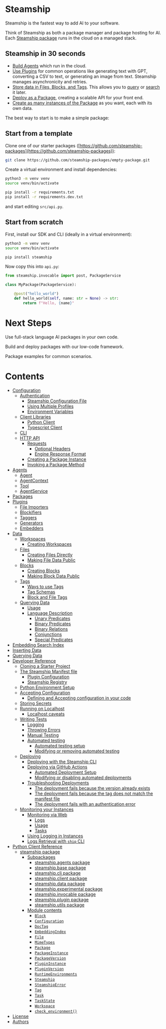 # Steamship

Steamship is the fastest way to add AI to your software.

Think of Steamship as both a package manager and package hosting for AI.
Each [Steamship package](https://www.steamship.com/packages) runs in the cloud on a managed stack.

## Steamship in 30 seconds

- [Build Agents](/markdown/agents/index.md#building-agents) which run in the cloud.
- [Use Plugins](/markdown/plugins/using/index.md#using-plugins) for common operations like generating text with GPT, converting a CSV to text, or generating an image from text. Steamship manages asynchronicity and retries.
- [Store data in Files, Blocks, and Tags](/markdown/data/index.md#data-model). This allows you to [query](/markdown/data/queries/index.md#queries) or [search](/markdown/embedding-search/index.md#embedding-search-index) it later.
- [Deploy as a Package](/markdown/packages/developing/index.md#developing-packages), creating a scalable API for your front end.
- [Create as many instances of the Package](/markdown/packages/developing/index.md#creating-package-instances) as you want, each with its own data.

The best way to start is to make a simple package:

## Start from a template

Clone one of our starter packages ([https://github.com/steamship-packages](https://github.com/steamship-packages)):

```bash
git clone https://github.com/steamship-packages/empty-package.git
```

Create a virtual environment and install dependencies:

```bash
python3 -m venv venv
source venv/bin/activate

pip install -r requirements.txt
pip install -r requirements.dev.txt
```

and start editing `src/api.py`.

## Start from scratch

First, install our SDK and CLI (ideally in a virtual environment):

```bash
python3 -m venv venv
source venv/bin/activate

pip install steamship
```

Now copy this into `api.py`:

```python
from steamship.invocable import post, PackageService

class MyPackage(PackageService):

    @post("hello_world")
    def hello_world(self, name: str = None) -> str:
        return f"Hello, {name}"
```

# Next Steps

Use full-stack language AI packages in your own code.

Build and deploy packages with our low-code framework.

Package examples for common scenarios.

# Contents

* [Configuration](/markdown/configuration/index.md)
  * [Authentication](/markdown/configuration/authentication.md)
    * [Steamship Configuration File](/markdown/configuration/authentication.md#steamship-configuration-file)
    * [Using Multiple Profiles](/markdown/configuration/authentication.md#using-multiple-profiles)
    * [Environment Variables](/markdown/configuration/authentication.md#environment-variables)
  * [Client Libraries](/markdown/configuration/clients.md)
    * [Python Client](/markdown/configuration/clients.md#python-client)
    * [Typescript Client](/markdown/configuration/clients.md#typescript-client)
  * [CLI](/markdown/configuration/cli.md)
  * [HTTP API](configuration/http.md)
    * [Requests](configuration/http.md#requests)
      * [Optional Headers](configuration/http.md#optional-headers)
      * [Engine Response Format](configuration/http.md#engine-response-format)
    * [Creating a Package Instance](configuration/http.md#creating-a-package-instance)
    * [Invoking a Package Method](configuration/http.md#invoking-a-package-method)
* [Agents](/markdown/agents/index.md)
  * [Agent](/markdown/agents/index.md#agent)
  * [AgentContext](/markdown/agents/index.md#agentcontext)
  * [Tool](/markdown/agents/index.md#tool)
  * [AgentService](/markdown/agents/index.md#agentservice)
* [Packages](/markdown/packages/index.md)
* [Plugins](/markdown/plugins/index.md)
  * [File Importers](/markdown/plugins/index.md#file-importers)
  * [Blockifiers](/markdown/plugins/index.md#blockifiers)
  * [Taggers](/markdown/plugins/index.md#taggers)
  * [Generators](/markdown/plugins/index.md#generators)
  * [Embedders](/markdown/plugins/index.md#embedders)
* [Data](/markdown/data/index.md)
  * [Workspaces](/markdown/data/workspaces.md)
    * [Creating Workspaces](/markdown/data/workspaces.md#creating-workspaces)
  * [Files](/markdown/data/files.md)
    * [Creating Files Directly](/markdown/data/files.md#creating-files-directly)
    * [Making File Data Public](/markdown/data/files.md#making-file-data-public)
  * [Blocks](/markdown/data/blocks.md)
    * [Creating Blocks](/markdown/data/blocks.md#creating-blocks)
    * [Making Block Data Public](/markdown/data/blocks.md#making-block-data-public)
  * [Tags](/markdown/data/tags.md)
    * [Ways to use Tags](/markdown/data/tags.md#ways-to-use-tags)
    * [Tag Schemas](/markdown/data/tags.md#tag-schemas)
    * [Block and File Tags](/markdown/data/tags.md#block-and-file-tags)
  * [Querying Data](/markdown/data/queries/index.md)
    * [Usage](/markdown/data/queries/index.md#usage)
    * [Language Description](/markdown/data/queries/index.md#language-description)
      * [Unary Predicates](/markdown/data/queries/index.md#unary-predicates)
      * [Binary Predicates](/markdown/data/queries/index.md#binary-predicates)
      * [Binary Relations](/markdown/data/queries/index.md#binary-relations)
      * [Conjunctions](/markdown/data/queries/index.md#conjunctions)
      * [Special Predicates](/markdown/data/queries/index.md#special-predicates)
* [Embedding Search Index](/markdown/embedding-search/index.md)
* [Inserting Data](/markdown/embedding-search/index.md#inserting-data)
* [Querying Data](/markdown/embedding-search/index.md#querying-data)
* [Developer Reference](/markdown/developing/index.md)
  * [Cloning a Starter Project](/markdown/developing/project-creation.md)
  * [The Steamship Manifest file](/markdown/developing/steamship-manifest.md)
    * [Plugin Configuration](/markdown/developing/steamship-manifest.md#plugin-configuration)
    * [Steamship Registry](/markdown/developing/steamship-manifest.md#steamship-registry)
  * [Python Environment Setup](/markdown/developing/environment-setup.md)
  * [Accepting Configuration](/markdown/developing/configuration.md)
    * [Defining and Accepting configuration in your code](/markdown/developing/configuration.md#defining-and-accepting-configuration-in-your-code)
  * [Storing Secrets](/markdown/developing/storing-secrets.md)
  * [Running on Localhost](/markdown/developing/running.md)
    * [Localhost caveats](/markdown/developing/running.md#localhost-caveats)
  * [Writing Tests](/markdown/developing/testing.md)
    * [Logging](/markdown/developing/testing.md#logging)
    * [Throwing Errors](/markdown/developing/testing.md#throwing-errors)
    * [Manual Testing](/markdown/developing/testing.md#manual-testing)
    * [Automated testing](/markdown/developing/testing.md#automated-testing)
      * [Automated testing setup](/markdown/developing/testing.md#automated-testing-setup)
      * [Modifying or removing automated testing](/markdown/developing/testing.md#modifying-or-removing-automated-testing)
  * [Deploying](/markdown/developing/deploying.md)
    * [Deploying with the Steamship CLI](/markdown/developing/deploying.md#deploying-with-the-steamship-cli)
    * [Deploying via GitHub Actions](/markdown/developing/deploying.md#deploying-via-github-actions)
      * [Automated Deployment Setup](/markdown/developing/deploying.md#automated-deployment-setup)
      * [Modifying or disabling automated deployments](/markdown/developing/deploying.md#modifying-or-disabling-automated-deployments)
    * [Troubleshooting Deployments](/markdown/developing/deploying.md#troubleshooting-deployments)
      * [The deployment fails because the version already exists](/markdown/developing/deploying.md#the-deployment-fails-because-the-version-already-exists)
      * [The deployment fails because the tag does not match the manifest file](/markdown/developing/deploying.md#the-deployment-fails-because-the-tag-does-not-match-the-manifest-file)
      * [The deployment fails with an authentication error](/markdown/developing/deploying.md#the-deployment-fails-with-an-authentication-error)
  * [Monitoring your Instances](/markdown/developing/monitoring.md)
    * [Monitoring via Web](/markdown/developing/monitoring.md#monitoring-via-web)
      * [Logs](/markdown/developing/monitoring.md#logs)
      * [Usage](/markdown/developing/monitoring.md#usage)
      * [Tasks](/markdown/developing/monitoring.md#tasks)
    * [Using Logging in Instances](/markdown/developing/monitoring.md#using-logging-in-instances)
    * [Logs Retrieval with `ship` CLI](/markdown/developing/monitoring.md#logs-retrieval-with-ship-cli)
* [Python Client Reference](/markdown/api/modules.md)
  * [steamship package](/markdown/api/steamship.md)
    * [Subpackages](/markdown/api/steamship.md#subpackages)
      * [steamship.agents package](/markdown/api/steamship.agents.md)
      * [steamship.base package](/markdown/api/steamship.base.md)
      * [steamship.cli package](/markdown/api/steamship.cli.md)
      * [steamship.client package](/markdown/api/steamship.client.md)
      * [steamship.data package](/markdown/api/steamship.data.md)
      * [steamship.experimental package](/markdown/api/steamship.experimental.md)
      * [steamship.invocable package](/markdown/api/steamship.invocable.md)
      * [steamship.plugin package](/markdown/api/steamship.plugin.md)
      * [steamship.utils package](/markdown/api/steamship.utils.md)
    * [Module contents](/markdown/api/steamship.md#module-steamship)
      * [`Block`](/markdown/api/steamship.md#steamship.Block)
      * [`Configuration`](/markdown/api/steamship.md#steamship.Configuration)
      * [`DocTag`](/markdown/api/steamship.md#steamship.DocTag)
      * [`EmbeddingIndex`](/markdown/api/steamship.md#steamship.EmbeddingIndex)
      * [`File`](/markdown/api/steamship.md#steamship.File)
      * [`MimeTypes`](/markdown/api/steamship.md#steamship.MimeTypes)
      * [`Package`](/markdown/api/steamship.md#steamship.Package)
      * [`PackageInstance`](/markdown/api/steamship.md#steamship.PackageInstance)
      * [`PackageVersion`](/markdown/api/steamship.md#steamship.PackageVersion)
      * [`PluginInstance`](/markdown/api/steamship.md#steamship.PluginInstance)
      * [`PluginVersion`](/markdown/api/steamship.md#steamship.PluginVersion)
      * [`RuntimeEnvironments`](/markdown/api/steamship.md#steamship.RuntimeEnvironments)
      * [`Steamship`](/markdown/api/steamship.md#steamship.Steamship)
      * [`SteamshipError`](/markdown/api/steamship.md#steamship.SteamshipError)
      * [`Tag`](/markdown/api/steamship.md#steamship.Tag)
      * [`Task`](/markdown/api/steamship.md#steamship.Task)
      * [`TaskState`](/markdown/api/steamship.md#steamship.TaskState)
      * [`Workspace`](/markdown/api/steamship.md#steamship.Workspace)
      * [`check_environment()`](/markdown/api/steamship.md#steamship.check_environment)
* [License](/markdown/license.md)
* [Authors](/markdown/authors.md)
